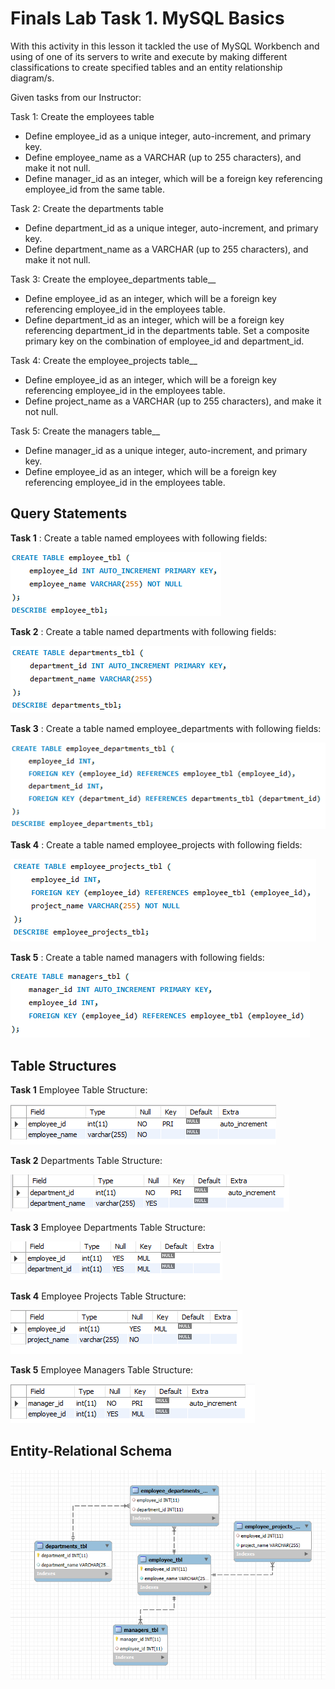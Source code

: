 # Finals Lab Task 1. MySQL Basics
With this activity in this lesson it tackled the use of MySQL Workbench and using of one of its servers to write and execute by making different classifications to create specified tables and an entity relationship diagram/s.

Given tasks from our Instructor:

Task 1: Create the employees table
- Define employee_id as a unique integer, auto-increment, and primary key.
- Define employee_name as a VARCHAR (up to 255 characters), and make it not null.
- Define manager_id as an integer, which will be a foreign key referencing employee_id from the same table.

Task 2: Create the departments table
- Define department_id as a unique integer, auto-increment, and primary key.
- Define department_name as a VARCHAR (up to 255 characters), and make it not null.

Task 3: Create the employee_departments table__
- Define employee_id as an integer, which will be a foreign key referencing employee_id in the employees table.
- Define department_id as an integer, which will be a foreign key referencing department_id in the departments table.
  Set a composite primary key on the combination of employee_id and department_id.

Task 4: Create the employee_projects table__
- Define employee_id as an integer, which will be a foreign key referencing employee_id in the employees table.
- Define project_name as a VARCHAR (up to 255 characters), and make it not null.

Task 5: Create the managers table__
- Define manager_id as a unique integer, auto-increment, and primary key.
- Define employee_id as an integer, which will be a foreign key referencing employee_id in the employees table.

## Query Statements
**Task 1** : Create a table named employees with following fields:

![**Task 1**](Images/employee_table.png)

**Task 2** : Create a table named departments with following fields:

![**Task 2**](Images/department_table.png)

**Task 3** : Create a table named employee_departments with following fields:

![**Task 3**](Images/employee_dep_table.png)

**Task 4** : Create a table named employee_projects with following fields:

![**Task 4**](Images/employee_proj_table.png)

**Task 5** : Create a table named managers with following fields:

![**Task 5**](Images/managers_table.png)

## Table Structures
**Task 1** Employee Table Structure:

![**Task 1**](Images/employee_tstructure.png)

**Task 2** Departments Table Structure:

![**Task 2**](Images/department_tstructure.png)

**Task 3** Employee Departments Table Structure:

![**Task 3**](Images/employee_dep_tstructure.png)


**Task 4** Employee Projects Table Structure:

![**Task 4**](Images/employee_proj_tstructure.png)

**Task 5** Employee Managers Table Structure:

![**Task 5**](Images/managers_tstructure.png)

## Entity-Relational Schema
![](Images/labtask1_EERD.png)
